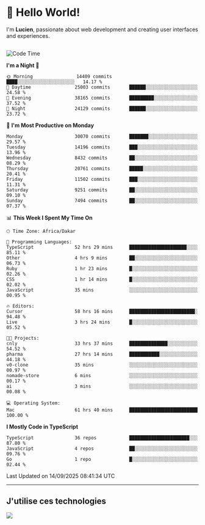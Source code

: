 # 👋 Hello World!

I'm **Lucien**, passionate about web development and creating user interfaces and experiences.

##

<!--START_SECTION:waka-->
![Code Time](http://img.shields.io/badge/Code%20Time-3%2C729%20hrs%2017%20mins-blue)

**I'm a Night 🦉** 

```text
🌞 Morning                14409 commits       ████░░░░░░░░░░░░░░░░░░░░░   14.17 % 
🌆 Daytime                25003 commits       ██████░░░░░░░░░░░░░░░░░░░   24.58 % 
🌃 Evening                38165 commits       █████████░░░░░░░░░░░░░░░░   37.52 % 
🌙 Night                  24129 commits       ██████░░░░░░░░░░░░░░░░░░░   23.72 % 
```
📅 **I'm Most Productive on Monday** 

```text
Monday                   30070 commits       ███████░░░░░░░░░░░░░░░░░░   29.57 % 
Tuesday                  14196 commits       ███░░░░░░░░░░░░░░░░░░░░░░   13.96 % 
Wednesday                8432 commits        ██░░░░░░░░░░░░░░░░░░░░░░░   08.29 % 
Thursday                 20761 commits       █████░░░░░░░░░░░░░░░░░░░░   20.41 % 
Friday                   11502 commits       ███░░░░░░░░░░░░░░░░░░░░░░   11.31 % 
Saturday                 9251 commits        ██░░░░░░░░░░░░░░░░░░░░░░░   09.10 % 
Sunday                   7494 commits        ██░░░░░░░░░░░░░░░░░░░░░░░   07.37 % 
```


📊 **This Week I Spent My Time On** 

```text
🕑︎ Time Zone: Africa/Dakar

💬 Programming Languages: 
TypeScript               52 hrs 29 mins      █████████████████████░░░░   85.11 % 
Other                    4 hrs 9 mins        ██░░░░░░░░░░░░░░░░░░░░░░░   06.73 % 
Ruby                     1 hr 23 mins        █░░░░░░░░░░░░░░░░░░░░░░░░   02.26 % 
CSS                      1 hr 14 mins        █░░░░░░░░░░░░░░░░░░░░░░░░   02.02 % 
JavaScript               35 mins             ░░░░░░░░░░░░░░░░░░░░░░░░░   00.95 % 

🔥 Editors: 
Cursor                   58 hrs 16 mins      ████████████████████████░   94.48 % 
Live                     3 hrs 24 mins       █░░░░░░░░░░░░░░░░░░░░░░░░   05.52 % 

🐱‍💻 Projects: 
cnly                     33 hrs 37 mins      ██████████████░░░░░░░░░░░   54.52 % 
pharma                   27 hrs 14 mins      ███████████░░░░░░░░░░░░░░   44.18 % 
v0-clone                 35 mins             ░░░░░░░░░░░░░░░░░░░░░░░░░   00.97 % 
nomade-store             6 mins              ░░░░░░░░░░░░░░░░░░░░░░░░░   00.17 % 
ai                       3 mins              ░░░░░░░░░░░░░░░░░░░░░░░░░   00.08 % 

💻 Operating System: 
Mac                      61 hrs 40 mins      █████████████████████████   100.00 % 
```

**I Mostly Code in TypeScript** 

```text
TypeScript               36 repos            ██████████████████████░░░   87.80 % 
JavaScript               4 repos             ██░░░░░░░░░░░░░░░░░░░░░░░   09.76 % 
Go                       1 repo              █░░░░░░░░░░░░░░░░░░░░░░░░   02.44 % 
```




 Last Updated on 14/09/2025 08:41:34 UTC
<!--END_SECTION:waka-->
---

## J'utilise ces technologies

<p align="left">
  <a href="https://skillicons.dev">
    <img src="https://skillicons.dev/icons?i=ts,js,go,ruby,css,scss,tailwind,react,vite,nextjs,docker,figma,ableton" />
  </a>
</p>

